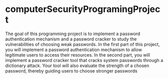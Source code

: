 # computerSecurityProgramingProject
The goal of this programming project is to implement a password authentication mechanism and a password cracker to study the vulnerabilities of choosing weak passwords. In the first part of this project, you will implement a password authentication mechanism to allow legitimate users to access their resources. In the second part, you will implement a password cracker tool that cracks system passwords through a dictionary attack. Your tool will also evaluate the strength of a chosen password, thereby guiding users to choose stronger passwords
